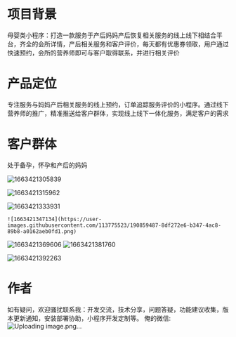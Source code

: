 
# 项目背景
母婴类小程序：打造一款服务于产后妈妈产后恢复相关服务的线上线下相结合平台，齐全的会所详情，产后相关服务和客户评价，每天都有优惠券领取，用户通过快速预约，会所的营养师即可与客户取得联系，并进行相关评价

# 产品定位
专注服务与妈妈产后相关服务的线上预约，订单追踪服务评价的小程序。通过线下营养师的推广，精准推送给客户群体，实现线上线下一体化服务，满足客户的需求

# 客户群体
处于备孕，怀孕和产后的妈妈

![1663421305839](https://user-images.githubusercontent.com/113775523/190859453-d44b5918-92dd-476a-b4f2-be35caf7df02.jpg)


![1663421315962](https://user-images.githubusercontent.com/113775523/190859463-04b5b290-f978-42ee-909f-41b6cba42f3b.png)

 ![1663421333931](https://user-images.githubusercontent.com/113775523/190859472-b4b58ef5-6daa-4f34-95dd-cd716d75bca8.png)

  
    ![1663421347134](https://user-images.githubusercontent.com/113775523/190859487-8df272e6-b347-4ac8-89b8-a0162aeb0fd1.png)
![1663421369606](https://user-images.githubusercontent.com/113775523/190859497-d8e410ea-884e-4286-9e51-05bf01a18c87.png)
![1663421381760](https://user-images.githubusercontent.com/113775523/190859505-b2dd13e9-216d-449a-9f50-aadad7cad688.jpg)

![1663421392263](https://user-images.githubusercontent.com/113775523/190859512-91f86f01-0a54-497b-a39d-8feab96d2eee.png)


# 作者
如有疑问，欢迎骚扰联系我：开发交流，技术分享，问题答疑，功能建议收集，版本更新通知，安装部署协助，小程序开发定制等。
俺的微信:
![Uploading image.png…]()
